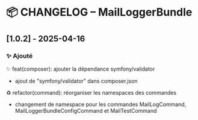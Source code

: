 # 📦 CHANGELOG – MailLoggerBundle

## [1.0.2] - 2025-04-16

### ✨ Ajouté

✨ feat(composer): ajouter la dépendance symfony/validator

- ajout de "symfony/validator" dans composer.json

♻️ refactor(command): réorganiser les namespaces des commandes

- changement de namespace pour les commandes MailLogCommand, MailLoggerBundleConfigCommand et MailTestCommand